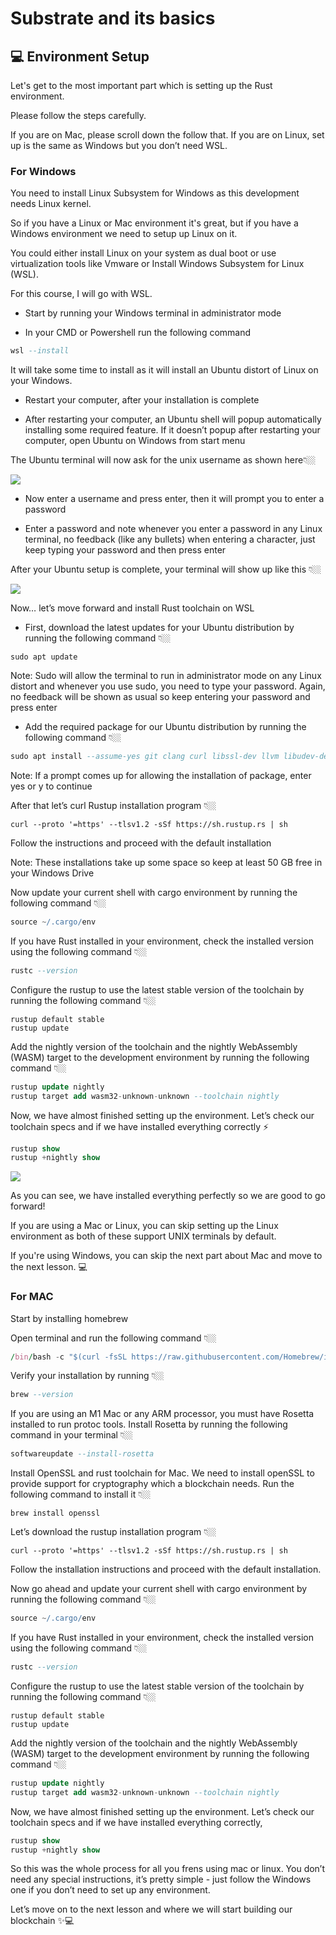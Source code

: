 # Substrate and its basics

## 💻 Environment Setup

Let's get to the most important part which is setting up the Rust environment.

Please follow the steps carefully.

If you are on Mac, please scroll down the follow that. If you are on Linux, set up is the same as Windows but you don’t need WSL.

### For Windows

You need to install Linux Subsystem for Windows as this development needs Linux kernel.

So if you have a Linux or Mac environment it's great, but if you have a Windows environment we need to setup up Linux on it.

You could either install Linux on your system as dual boot or use virtualization tools like Vmware or Install Windows Subsystem for Linux (WSL).

For this course, I will go with WSL.

-   Start by running your Windows terminal in administrator mode  
    
-   In your CMD or Powershell run the following command

```ada
wsl --install
```

It will take some time to install as it will install an Ubuntu distort of Linux on your Windows.

-   Restart your computer, after your installation is complete  
    
-   After restarting your computer, an Ubuntu shell will popup automatically installing some required feature. If it doesn’t popup after restarting your computer, open Ubuntu on Windows from start menu

The Ubuntu terminal will now ask for the unix username as shown here👇🏼

![](https://lh4.googleusercontent.com/m-O7y15I0HYCvPzMLVds0fzZXSged__8OxxySP33wQKq2JZZi1IVLo-p_9ckIUfuScwJbC50F9RgPpeGqARRhsMS93tmFMxpiJiREYmmKuh_Gi7aBHWmzdT-FA76Xpg3LgWqOSFmV4ofOWi_8sqi3fMw4TKoQsdyHAmK5TUychc5zJezgVkSOU-a37sXeA)

-   Now enter a username and press enter, then it will prompt you to enter a password  
    
-   Enter a password and note whenever you enter a password in any Linux terminal, no feedback (like any bullets) when entering a character, just keep typing your password and then press enter

After your Ubuntu setup is complete, your terminal will show up like this 👇🏼

![](https://lh5.googleusercontent.com/WPEdNI5c6cClHK_gzv0604nHilvV_72G0ClmXE8c8EJ9mPArGMEOu45RGWRb5Jr1AGYRtmcZrAuMDXaK9Y0Dq5UzTJLfEqH4LMyRI98Th9NXLDqb53E2aVcAzUnlIw_ncwtgffZUR6mwVc_Xkxja9iJgoRxDr5HyGuzlo54-tcKm07iBTtdmeT4eOfLqvQ)

Now… let’s move forward and install Rust toolchain on WSL

-   First, download the latest updates for your Ubuntu distribution by running the following command 👇🏼

```ebnf
sudo apt update
```

Note: Sudo will allow the terminal to run in administrator mode on any Linux distort and whenever you use sudo, you need to type your password. Again, no feedback will be shown as usual so keep entering your password and press enter

-   Add the required package for our Ubuntu distribution by running the following command 👇🏼

```ada
sudo apt install --assume-yes git clang curl libssl-dev llvm libudev-dev make protobuf-compiler
```

Note: If a prompt comes up for allowing the installation of package, enter yes or y to continue

After that let’s curl Rustup installation program 👇🏼

```stylus
curl --proto '=https' --tlsv1.2 -sSf https://sh.rustup.rs | sh
```

Follow the instructions and proceed with the default installation

Note: These installations take up some space so keep at least 50 GB free in your Windows Drive

Now update your current shell with cargo environment by running the following command 👇🏼

```gradle
source ~/.cargo/env
```

If you have Rust installed in your environment, check the installed version using the following command 👇🏼

```ada
rustc --version
```

Configure the rustup to use the latest stable version of the toolchain by running the following command 👇🏼

```pgsql
rustup default stable
rustup update
```

Add the nightly version of the toolchain and the nightly WebAssembly (WASM) target to the development environment by running the following command 👇🏼

```sql
rustup update nightly
rustup target add wasm32-unknown-unknown --toolchain nightly
```

Now, we have almost finished setting up the environment. Let’s check our toolchain specs and if we have installed everything correctly ⚡️

```dart
rustup show
rustup +nightly show
```

![](https://lh5.googleusercontent.com/SY6tV50R5nMuMejeUQiTFCx3Uim4DZJBtdGCb85KSRRBaxsqOBX1efbMtNOCkb9TWOqVKPQrfq3upEO7q1TYKvwbYI4AK75hHD-7jmidFJfpLTFM0vsXsrXZR8rV89P4GySt9QT-gXh0ESM_g2JK3b2Ylkmj6OBBrDHbVLdcWanizxBkmiKDFCi4S_CPAQ)

As you can see, we have installed everything perfectly so we are good to go forward!

If you are using a Mac or Linux, you can skip setting up the Linux environment as both of these support UNIX terminals by default.

If you're using Windows, you can skip the next part about Mac and move to the next lesson. 💻

### For MAC

Start by installing homebrew

Open terminal and run the following command 👇🏼

```awk
/bin/bash -c "$(curl -fsSL https://raw.githubusercontent.com/Homebrew/install/master/install.sh)"
```

Verify your installation by running 👇🏼

```ada
brew --version
```

If you are using an M1 Mac or any ARM processor, you must have Rosetta installed to run protoc tools. Install Rosetta by running the following command in your terminal 👇🏼

```ada
softwareupdate --install-rosetta
```

Install OpenSSL and rust toolchain for Mac. We need to install openSSL to provide support for cryptography which a blockchain needs. Run the following command to install it 👇🏼

```mipsasm
brew install openssl
```

Let’s download the rustup installation program 👇🏼

```stylus
curl --proto '=https' --tlsv1.2 -sSf https://sh.rustup.rs | sh
```

Follow the installation instructions and proceed with the default installation.

Now go ahead and update your current shell with cargo environment by running the following command 👇🏼

```gradle
source ~/.cargo/env
```

If you have Rust installed in your environment, check the installed version using the following command 👇🏼

```ada
rustc --version
```

Configure the rustup to use the latest stable version of the toolchain by running the following command 👇🏼

```pgsql
rustup default stable
rustup update
```

Add the nightly version of the toolchain and the nightly WebAssembly (WASM) target to the development environment by running the following command 👇🏼

```sql
rustup update nightly
rustup target add wasm32-unknown-unknown --toolchain nightly
```

Now, we have almost finished setting up the environment. Let’s check our toolchain specs and if we have installed everything correctly,

```dart
rustup show
rustup +nightly show
```

So this was the whole process for all you frens using mac or linux. You don’t need any special instructions, it’s pretty simple - just follow the Windows one if you don’t need to set up any environment.

Let’s move on to the next lesson and where we will start building our blockchain ✨💻